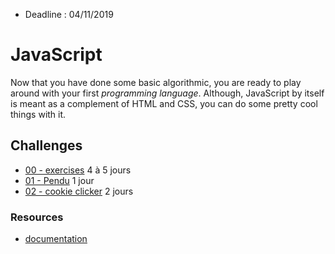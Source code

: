 - Deadline : 04/11/2019

# JavaScript

Now that you have done some basic algorithmic, you are ready to play around with
your first *programming language*. Although, JavaScript by itself is meant as a
complement of HTML and CSS, you can do some pretty cool things with it.

## Challenges

* [00 - exercises](./exercises) 4 à 5 jours
* [01 - Pendu](./pendu) 1 jour
* [02 - cookie clicker](./cookie_clicker) 2 jours

### Resources

* [documentation](https://developer.mozilla.org/en-US/docs/Web/JavaScript)
